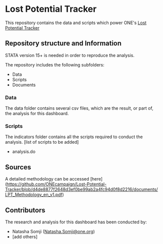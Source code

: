 # **Lost Potential Tracker**

This repository contains the data and scripts which power ONE's [Lost Potential Tracker](https://lostpotential.one.org/)

## Repository structure and Information

STATA version 15+ is needed in order to reproduce the analysis.  

The repository includes the following subfolders:

 - Data
 - Scripts
 - Documents

### Data
The data folder contains several csv files, which are the result, or part of, the analysis for this dashboard.

### Scripts
The indicators folder contains all the scripts required to conduct the analysis.
[list of scripts to be added]
 - analysis.do

## Sources
A detailed methodology can be accessed [here] (https://github.com/ONEcampaign/Lost-Potential-Tracker/blob/d4de8877f2648d3ef0be99ab2a4fc94d0f8d2216/documents/LPT_Methodology_en_v1.pdf)

## Contributors
The research and analysis for this dashboard has been conducted by:

 - Natasha Somji (Natasha.Somji@one.org)
 - [add others]
